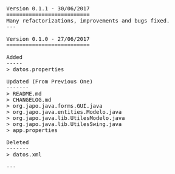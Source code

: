 <pre>

Version 0.1.1 - 30/06/2017
==========================
Many refactorizations, improvements and bugs fixed.
---

Version 0.1.0 - 27/06/2017
==========================

Added
-----
> datos.properties

Updated (From Previous One)
-------
> README.md
> CHANGELOG.md
> org.japo.java.forms.GUI.java
> org.japo.java.entities.Modelo.java
> org.japo.java.lib.UtilesModelo.java
> org.japo.java.lib.UtilesSwing.java
> app.properties

Deleted
-------
> datos.xml

---

</pre>